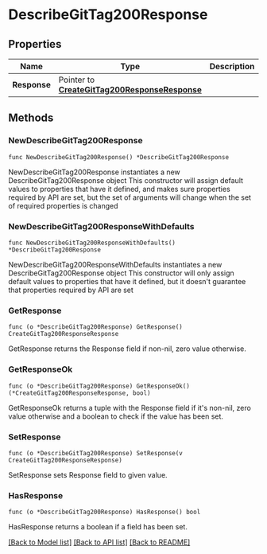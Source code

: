 # DescribeGitTag200Response

## Properties

Name | Type | Description | Notes
------------ | ------------- | ------------- | -------------
**Response** | Pointer to [**CreateGitTag200ResponseResponse**](CreateGitTag200ResponseResponse.md) |  | [optional] 

## Methods

### NewDescribeGitTag200Response

`func NewDescribeGitTag200Response() *DescribeGitTag200Response`

NewDescribeGitTag200Response instantiates a new DescribeGitTag200Response object
This constructor will assign default values to properties that have it defined,
and makes sure properties required by API are set, but the set of arguments
will change when the set of required properties is changed

### NewDescribeGitTag200ResponseWithDefaults

`func NewDescribeGitTag200ResponseWithDefaults() *DescribeGitTag200Response`

NewDescribeGitTag200ResponseWithDefaults instantiates a new DescribeGitTag200Response object
This constructor will only assign default values to properties that have it defined,
but it doesn't guarantee that properties required by API are set

### GetResponse

`func (o *DescribeGitTag200Response) GetResponse() CreateGitTag200ResponseResponse`

GetResponse returns the Response field if non-nil, zero value otherwise.

### GetResponseOk

`func (o *DescribeGitTag200Response) GetResponseOk() (*CreateGitTag200ResponseResponse, bool)`

GetResponseOk returns a tuple with the Response field if it's non-nil, zero value otherwise
and a boolean to check if the value has been set.

### SetResponse

`func (o *DescribeGitTag200Response) SetResponse(v CreateGitTag200ResponseResponse)`

SetResponse sets Response field to given value.

### HasResponse

`func (o *DescribeGitTag200Response) HasResponse() bool`

HasResponse returns a boolean if a field has been set.


[[Back to Model list]](../README.md#documentation-for-models) [[Back to API list]](../README.md#documentation-for-api-endpoints) [[Back to README]](../README.md)


